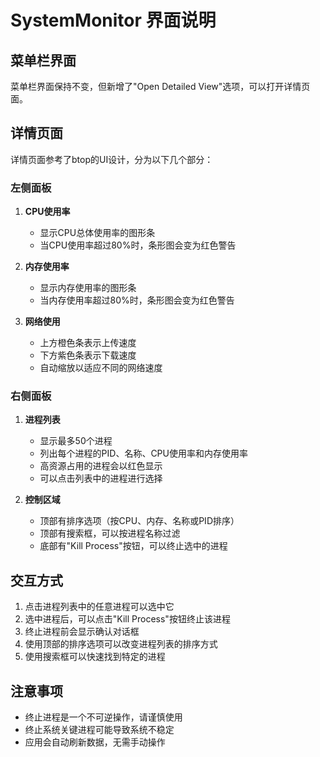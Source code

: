 # SystemMonitor 界面说明

## 菜单栏界面

菜单栏界面保持不变，但新增了"Open Detailed View"选项，可以打开详情页面。

## 详情页面

详情页面参考了btop的UI设计，分为以下几个部分：

### 左侧面板

1. **CPU使用率**
   - 显示CPU总体使用率的图形条
   - 当CPU使用率超过80%时，条形图会变为红色警告

2. **内存使用率**
   - 显示内存使用率的图形条
   - 当内存使用率超过80%时，条形图会变为红色警告

3. **网络使用**
   - 上方橙色条表示上传速度
   - 下方紫色条表示下载速度
   - 自动缩放以适应不同的网络速度

### 右侧面板

1. **进程列表**
   - 显示最多50个进程
   - 列出每个进程的PID、名称、CPU使用率和内存使用率
   - 高资源占用的进程会以红色显示
   - 可以点击列表中的进程进行选择

2. **控制区域**
   - 顶部有排序选项（按CPU、内存、名称或PID排序）
   - 顶部有搜索框，可以按进程名称过滤
   - 底部有"Kill Process"按钮，可以终止选中的进程

## 交互方式

1. 点击进程列表中的任意进程可以选中它
2. 选中进程后，可以点击"Kill Process"按钮终止该进程
3. 终止进程前会显示确认对话框
4. 使用顶部的排序选项可以改变进程列表的排序方式
5. 使用搜索框可以快速找到特定的进程

## 注意事项

- 终止进程是一个不可逆操作，请谨慎使用
- 终止系统关键进程可能导致系统不稳定
- 应用会自动刷新数据，无需手动操作

